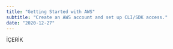 ```yaml
---
title: "Getting Started with AWS"
subtitle: "Create an AWS account and set up CLI/SDK access."
date: "2020-12-27"
---
```


İÇERİK
